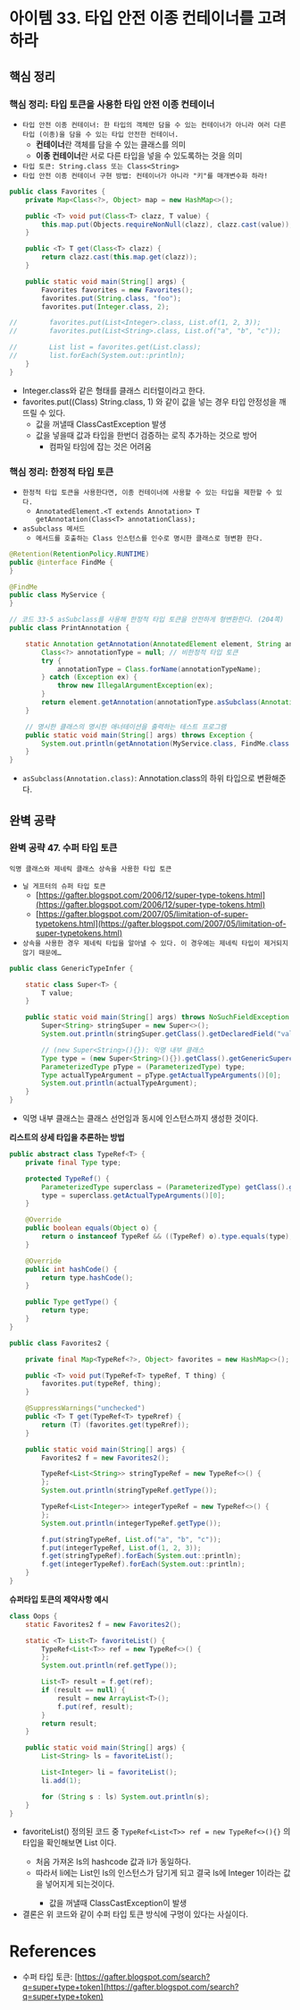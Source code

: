 # 아이템 33. 타입 안전 이종 컨테이너를 고려하라

## 핵심 정리

### 핵심 정리: 타입 토큰을 사용한 타입 안전 이종 컨테이너

- `타입 안전 이종 컨테이너: 한 타입의 객체만 담을 수 있는 컨테이너가 아니라 여러 다른 타입 (이종)을 담을 수 있는 타입 안전한 컨테이너.`
    - **컨테이너**란 객체를 담을 수 있는 클래스를 의미
    - **이종 컨테이너**란 서로 다른 타입을 넣을 수 있도록하는 것을 의미
- `타입 토큰: String.class 또는 Class<String>`
- `타입 안전 이종 컨테이너 구현 방법: 컨테이너가 아니라 "키"를 매개변수화 하라!`

```java
public class Favorites {
    private Map<Class<?>, Object> map = new HashMap<>();

    public <T> void put(Class<T> clazz, T value) {
        this.map.put(Objects.requireNonNull(clazz), clazz.cast(value));
    }

    public <T> T get(Class<T> clazz) {
        return clazz.cast(this.map.get(clazz));
    }

    public static void main(String[] args) {
        Favorites favorites = new Favorites();
        favorites.put(String.class, "foo");
        favorites.put(Integer.class, 2);

//        favorites.put(List<Integer>.class, List.of(1, 2, 3));
//        favorites.put(List<String>.class, List.of("a", "b", "c"));

//        List list = favorites.get(List.class);
//        list.forEach(System.out::println);
    }
}
```

- Integer.class와 같은 형태를 클래스 리터럴이라고 한다.
- favorites.put((Class) String.class, 1) 와 같이 값을 넣는 경우 타입 안정성을 깨뜨릴 수 있다.
    - 값을 꺼낼때 ClassCastException 발생
    - 값을 넣을때 값과 타입을 한번더 검증하는 로직 추가하는 것으로 방어
        - 컴파일 타임에 잡는 것은 어려움

### 핵심 정리: 한정적 타입 토큰

- `한정적 타입 토큰을 사용한다면, 이종 컨테이너에 사용할 수 있는 타입을 제한할 수 있다.`
    - `AnnotatedElement.<T extends Annotation> T getAnnotation(Class<T> annotationClass);`
- `asSubclass 메서드`
    - `메서드를 호출하는 Class 인스턴스를 인수로 명시한 클래스로 형변환 한다.`

```java
@Retention(RetentionPolicy.RUNTIME)
public @interface FindMe {
}
```

```java
@FindMe
public class MyService {
}
```

```java
// 코드 33-5 asSubclass를 사용해 한정적 타입 토큰을 안전하게 형변환한다. (204쪽)
public class PrintAnnotation {

    static Annotation getAnnotation(AnnotatedElement element, String annotationTypeName) {
        Class<?> annotationType = null; // 비한정적 타입 토큰
        try {
            annotationType = Class.forName(annotationTypeName);
        } catch (Exception ex) {
            throw new IllegalArgumentException(ex);
        }
        return element.getAnnotation(annotationType.asSubclass(Annotation.class));
    }

    // 명시한 클래스의 명시한 애너테이션을 출력하는 테스트 프로그램
    public static void main(String[] args) throws Exception {
        System.out.println(getAnnotation(MyService.class, FindMe.class.getName()));
    }
}
```

- `asSubclass(Annotation.class)`: Annotation.class의 하위 타입으로 변환해준다.

## 완벽 공략

### 완벽 공략 47. 수퍼 타입 토큰

`익명 클래스와 제네릭 클래스 상속을 사용한 타입 토큰`

- `닐 게프터의 슈퍼 타입 토큰`
    - [https://gafter.blogspot.com/2006/12/super-type-tokens.html](https://gafter.blogspot.com/2006/12/super-type-tokens.html)
    - [https://gafter.blogspot.com/2007/05/limitation-of-super-typetokens.html](https://gafter.blogspot.com/2007/05/limitation-of-super-typetokens.html)
- `상속을 사용한 경우 제네릭 타입을 알아낼 수 있다. 이 경우에는 제네릭 타입이 제거되지 않기 때문에…`

```java
public class GenericTypeInfer {

    static class Super<T> {
        T value;
    }

    public static void main(String[] args) throws NoSuchFieldException {
        Super<String> stringSuper = new Super<>();
        System.out.println(stringSuper.getClass().getDeclaredField("value").getType());

        // (new Super<String>(){}): 익명 내부 클래스
        Type type = (new Super<String>(){}).getClass().getGenericSuperclass();
        ParameterizedType pType = (ParameterizedType) type;
        Type actualTypeArgument = pType.getActualTypeArguments()[0];
        System.out.println(actualTypeArgument);
    }
}
```

- 익명 내부 클래스는 클래스 선언임과 동시에 인스턴스까지 생성한 것이다.

**리스트의 상세 타입을 추론하는 방법**

```java
public abstract class TypeRef<T> {
    private final Type type;

    protected TypeRef() {
        ParameterizedType superclass = (ParameterizedType) getClass().getGenericSuperclass();
        type = superclass.getActualTypeArguments()[0];
    }

    @Override
    public boolean equals(Object o) {
        return o instanceof TypeRef && ((TypeRef) o).type.equals(type);
    }

    @Override
    public int hashCode() {
        return type.hashCode();
    }

    public Type getType() {
        return type;
    }
}
```

```java
public class Favorites2 {

    private final Map<TypeRef<?>, Object> favorites = new HashMap<>();

    public <T> void put(TypeRef<T> typeRef, T thing) {
        favorites.put(typeRef, thing);
    }

    @SuppressWarnings("unchecked")
    public <T> T get(TypeRef<T> typeRref) {
        return (T) (favorites.get(typeRref));
    }

    public static void main(String[] args) {
        Favorites2 f = new Favorites2();

        TypeRef<List<String>> stringTypeRef = new TypeRef<>() {
        };
        System.out.println(stringTypeRef.getType());

        TypeRef<List<Integer>> integerTypeRef = new TypeRef<>() {
        };
        System.out.println(integerTypeRef.getType());

        f.put(stringTypeRef, List.of("a", "b", "c"));
        f.put(integerTypeRef, List.of(1, 2, 3));
        f.get(stringTypeRef).forEach(System.out::println);
        f.get(integerTypeRef).forEach(System.out::println);
    }
}
```

**슈퍼타입 토큰의 제약사항 예시**

```java
class Oops {
    static Favorites2 f = new Favorites2();

    static <T> List<T> favoriteList() {
        TypeRef<List<T>> ref = new TypeRef<>() {
        };
        System.out.println(ref.getType());

        List<T> result = f.get(ref);
        if (result == null) {
            result = new ArrayList<T>();
            f.put(ref, result);
        }
        return result;
    }

    public static void main(String[] args) {
        List<String> ls = favoriteList();

        List<Integer> li = favoriteList();
        li.add(1);

        for (String s : ls) System.out.println(s);
    }
}
```

- favoriteList() 정의된 코드 중 `TypeRef<List<T>> ref = new TypeRef<>(){}` 의 타입을 확인해보면 List<T> 이다.
    - 처음 가져온 ls의 hashcode 값과 li가 동일하다.
    - 따라서 li에는 List<String>인 ls의 인스턴스가 담기게 되고 결국 ls에 Integer 1이라는 값을 넣어지게 되는것이다.
        - 값을 꺼낼때 ClassCastException이 발생
- 결론은 위 코드와 같이 수퍼 타입 토큰 방식에 구멍이 있다는 사실이다.

# References

- 수퍼 타입 토큰: [https://gafter.blogspot.com/search?q=super+type+token](https://gafter.blogspot.com/search?q=super+type+token)